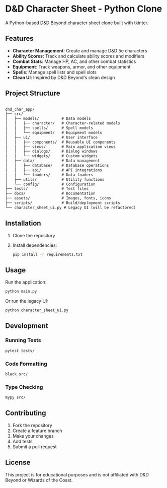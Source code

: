 # D&D Character Sheet - Python Clone

A Python-based D&D Beyond character sheet clone built with tkinter.

## Features

- **Character Management**: Create and manage D&D 5e characters
- **Ability Scores**: Track and calculate ability scores and modifiers
- **Combat Stats**: Manage HP, AC, and other combat statistics
- **Equipment**: Track weapons, armor, and other equipment
- **Spells**: Manage spell lists and spell slots
- **Clean UI**: Inspired by D&D Beyond's clean design

## Project Structure

```markdown

dnd_char_app/
├── src/
│   ├── models/          # Data models
│   │   ├── character/   # Character-related models
│   │   ├── spells/      # Spell models
│   │   └── equipment/   # Equipment models
│   ├── ui/              # User interface
│   │   ├── components/  # Reusable UI components
│   │   ├── views/       # Main application views
│   │   ├── dialogs/     # Dialog windows
│   │   └── widgets/     # Custom widgets
│   ├── data/            # Data management
│   │   ├── database/    # Database operations
│   │   ├── api/         # API integrations
│   │   └── loaders/     # Data loaders
│   ├── utils/           # Utility functions
│   └── config/          # Configuration
├── tests/               # Test files
├── docs/                # Documentation
├── assets/              # Images, fonts, icons
├── scripts/             # Build/deployment scripts
└── character_sheet_ui.py # Legacy UI (will be refactored)
```

## Installation

1. Clone the repository
2. Install dependencies:

   ```bash
   pip install -r requirements.txt
   ```

## Usage

Run the application:

```bash
python main.py
```

Or run the legacy UI:

```bash
python character_sheet_ui.py
```

## Development

### Running Tests

```bash
pytest tests/
```

### Code Formatting

```bash
black src/
```

### Type Checking

```bash
mypy src/
```

## Contributing

1. Fork the repository
2. Create a feature branch
3. Make your changes
4. Add tests
5. Submit a pull request

## License

This project is for educational purposes and is not affiliated with D&D Beyond or Wizards of the Coast.
